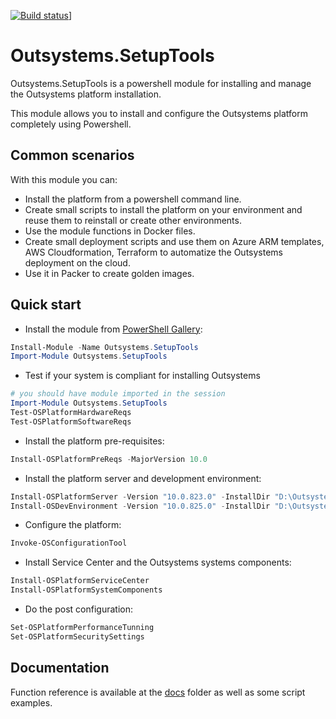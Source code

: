 [![Build status](https://pedropintonunes.visualstudio.com/Outsystems/_apis/build/status/Outsystems-SetupTools%20Main%20CI?branch=master)](https://pedropintonunes.visualstudio.com/Outsystems/_apis/build/status/Outsystems-SetupTools%20Main%20CI?branch=master)]

# Outsystems.SetupTools

Outsystems.SetupTools is a powershell module for installing and manage the Outsystems platform installation.

This module allows you to install and configure the Outsystems platform completely using Powershell.

## Common scenarios

With this module you can:
* Install the platform from a powershell command line.
* Create small scripts to install the platform on your environment and reuse them to reinstall or create other environments.
* Use the module functions in Docker files.
* Create small deployment scripts and use them on Azure ARM templates, AWS Cloudformation, Terraform to automatize the Outsystems deployment on the cloud.
* Use it in Packer to create golden images.

## Quick start

* Install the module from [PowerShell Gallery](https://www.powershellgallery.com/packages/Outsystems.SetupTools):

```powershell
Install-Module -Name Outsystems.SetupTools
Import-Module Outsystems.SetupTools
```

* Test if your system is compliant for installing Outsystems

```powershell
# you should have module imported in the session
Import-Module Outsystems.SetupTools
Test-OSPlatformHardwareReqs
Test-OSPlatformSoftwareReqs
```

* Install the platform pre-requisites:

```powershell
Install-OSPlatformPreReqs -MajorVersion 10.0
```

* Install the platform server and development environment:

```powershell
Install-OSPlatformServer -Version "10.0.823.0" -InstallDir "D:\Outsystems"
Install-OSDevEnvironment -Version "10.0.825.0" -InstallDir "D:\Outsystems"
```

* Configure the platform:

```powershell
Invoke-OSConfigurationTool
```

* Install Service Center and the Outsystems systems components:

```powershell
Install-OSPlatformServiceCenter
Install-OSPlatformSystemComponents
```

* Do the post configuration:

```powershell
Set-OSPlatformPerformanceTunning
Set-OSPlatformSecuritySettings
```

## Documentation

Function reference is available at the [docs](docs) folder as well as some script examples.